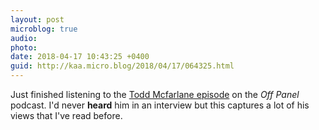 ```yaml
---
layout: post
microblog: true
audio: 
photo: 
date: 2018-04-17 10:43:25 +0400
guid: http://kaa.micro.blog/2018/04/17/064325.html
---
```

Just finished listening to the [Todd Mcfarlane episode](http://sktchd.com/podcast/off-panel-84-the-story-of-image-with-todd-mcfarlane/) on the _Off Panel_ podcast. I'd never **heard** him in an interview but this captures a lot of his views that I've read before.
